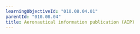 ```yaml
---
learningObjectiveId: "010.08.04.01"
parentId: "010.08.04"
title: Aeronautical information publication (AIP)
---
```

